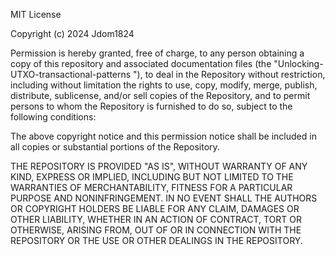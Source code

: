 MIT License

Copyright (c) 2024 Jdom1824

Permission is hereby granted, free of charge, to any person obtaining a copy
of this repository and associated documentation files (the "Unlocking-UTXO-transactional-patterns
"), to deal in the Repository without restriction, including without limitation the rights
to use, copy, modify, merge, publish, distribute, sublicense, and/or sell
copies of the Repository, and to permit persons to whom the Repository is
furnished to do so, subject to the following conditions:

The above copyright notice and this permission notice shall be included in all
copies or substantial portions of the Repository.

THE REPOSITORY IS PROVIDED "AS IS", WITHOUT WARRANTY OF ANY KIND, EXPRESS OR
IMPLIED, INCLUDING BUT NOT LIMITED TO THE WARRANTIES OF MERCHANTABILITY,
FITNESS FOR A PARTICULAR PURPOSE AND NONINFRINGEMENT. IN NO EVENT SHALL THE
AUTHORS OR COPYRIGHT HOLDERS BE LIABLE FOR ANY CLAIM, DAMAGES OR OTHER
LIABILITY, WHETHER IN AN ACTION OF CONTRACT, TORT OR OTHERWISE, ARISING FROM,
OUT OF OR IN CONNECTION WITH THE REPOSITORY OR THE USE OR OTHER DEALINGS IN THE
REPOSITORY.
